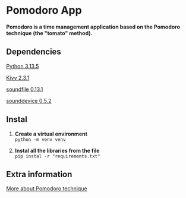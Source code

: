 # **Pomodoro App**

__Pomodoro is a time management application based on the Pomodoro technique (the "tomato" method).__

## **Dependencies**

[Python 3.13.5](https://www.python.org/)

[Kivy 2.3.1](https://pypi.org/project/Kivy/)

[soundfile 0.13.1](https://pypi.org/project/soundfile/)

[sounddevice 0.5.2](https://pypi.org/project/sounddevice/)

## **Instal**

1. **Create a virtual environment**<br>
  `python -m venv venv`

2. **Instal all the libraries from the file**<br>
  `pip instal -r "requirements.txt"`

## **Extra information**

[More about Pomodoro technique](https://en.wikipedia.org/wiki/Pomodoro_Technique)

